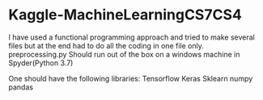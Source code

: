 # Kaggle-MachineLearningCS7CS4

I have used a functional programming approach and tried to make several files but at the end had to do all the coding in one file only.
preprocessing.py Should run out of the box on a windows machine in Spyder(Python 3.7)

One should have the following libraries:
Tensorflow
Keras
Sklearn
numpy
pandas
